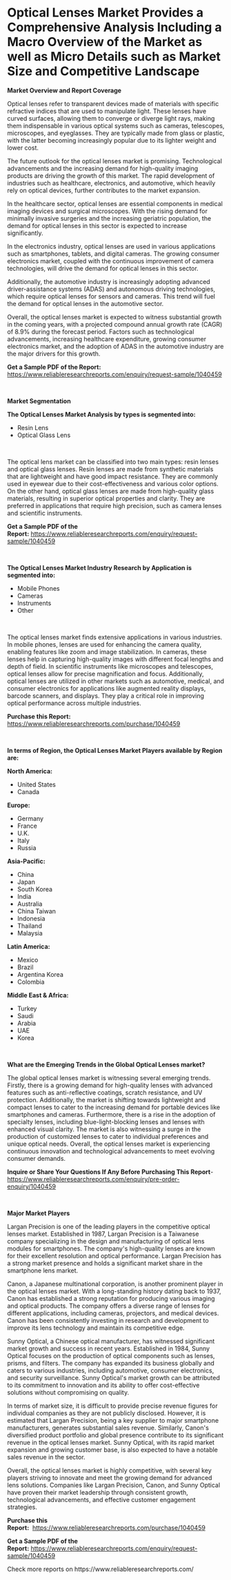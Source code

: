 <p><h1>Optical Lenses Market Provides a Comprehensive Analysis Including a Macro Overview of the Market as well as Micro Details such as Market Size and Competitive Landscape</h1></p><p><strong>Market Overview and Report Coverage</strong></p>
<p><p>Optical lenses refer to transparent devices made of materials with specific refractive indices that are used to manipulate light. These lenses have curved surfaces, allowing them to converge or diverge light rays, making them indispensable in various optical systems such as cameras, telescopes, microscopes, and eyeglasses. They are typically made from glass or plastic, with the latter becoming increasingly popular due to its lighter weight and lower cost.</p><p>The future outlook for the optical lenses market is promising. Technological advancements and the increasing demand for high-quality imaging products are driving the growth of this market. The rapid development of industries such as healthcare, electronics, and automotive, which heavily rely on optical devices, further contributes to the market expansion.</p><p>In the healthcare sector, optical lenses are essential components in medical imaging devices and surgical microscopes. With the rising demand for minimally invasive surgeries and the increasing geriatric population, the demand for optical lenses in this sector is expected to increase significantly.</p><p>In the electronics industry, optical lenses are used in various applications such as smartphones, tablets, and digital cameras. The growing consumer electronics market, coupled with the continuous improvement of camera technologies, will drive the demand for optical lenses in this sector.</p><p>Additionally, the automotive industry is increasingly adopting advanced driver-assistance systems (ADAS) and autonomous driving technologies, which require optical lenses for sensors and cameras. This trend will fuel the demand for optical lenses in the automotive sector.</p><p>Overall, the optical lenses market is expected to witness substantial growth in the coming years, with a projected compound annual growth rate (CAGR) of 8.9% during the forecast period. Factors such as technological advancements, increasing healthcare expenditure, growing consumer electronics market, and the adoption of ADAS in the automotive industry are the major drivers for this growth.</p></p>
<p><strong>Get a Sample PDF of the Report:</strong> <a href="https://www.reliableresearchreports.com/enquiry/request-sample/1040459">https://www.reliableresearchreports.com/enquiry/request-sample/1040459</a></p>
<p>&nbsp;</p>
<p><strong>Market Segmentation</strong></p>
<p><strong>The Optical Lenses Market Analysis by types is segmented into:</strong></p>
<p><ul><li>Resin Lens</li><li>Optical Glass Lens</li></ul></p>
<p>&nbsp;</p>
<p><p>The optical lens market can be classified into two main types: resin lenses and optical glass lenses. Resin lenses are made from synthetic materials that are lightweight and have good impact resistance. They are commonly used in eyewear due to their cost-effectiveness and various color options. On the other hand, optical glass lenses are made from high-quality glass materials, resulting in superior optical properties and clarity. They are preferred in applications that require high precision, such as camera lenses and scientific instruments.</p></p>
<p><strong>Get a Sample PDF of the Report:</strong>&nbsp;<a href="https://www.reliableresearchreports.com/enquiry/request-sample/1040459">https://www.reliableresearchreports.com/enquiry/request-sample/1040459</a></p>
<p>&nbsp;</p>
<p><strong>The Optical Lenses Market Industry Research by Application is segmented into:</strong></p>
<p><ul><li>Mobile Phones</li><li>Cameras</li><li>Instruments</li><li>Other</li></ul></p>
<p>&nbsp;</p>
<p><p>The optical lenses market finds extensive applications in various industries. In mobile phones, lenses are used for enhancing the camera quality, enabling features like zoom and image stabilization. In cameras, these lenses help in capturing high-quality images with different focal lengths and depth of field. In scientific instruments like microscopes and telescopes, optical lenses allow for precise magnification and focus. Additionally, optical lenses are utilized in other markets such as automotive, medical, and consumer electronics for applications like augmented reality displays, barcode scanners, and displays. They play a critical role in improving optical performance across multiple industries.</p></p>
<p><strong>Purchase this Report:</strong>&nbsp; <a href="https://www.reliableresearchreports.com/purchase/1040459">https://www.reliableresearchreports.com/purchase/1040459</a></p>
<p>&nbsp;</p>
<p><strong>In terms of Region, the Optical Lenses Market Players available by Region are:</strong></p>
<p>
    <p> <strong> North America: </strong>
        <ul>
            <li>United States</li>
            <li>Canada</li>
        </ul>
        </p> 
    <p> <strong> Europe: </strong>
        <ul>
            <li>Germany</li>
            <li>France</li>
            <li>U.K.</li>
            <li>Italy</li>
            <li>Russia</li>
        </ul>
        </p> 
    <p> <strong> Asia-Pacific: </strong>
        <ul>
            <li>China</li>
            <li>Japan</li>
            <li>South Korea</li>
            <li>India</li>
            <li>Australia</li>
            <li>China Taiwan</li>
            <li>Indonesia</li>
            <li>Thailand</li>
            <li>Malaysia</li>
        </ul>
        </p> 
    <p> <strong> Latin America: </strong>
        <ul>
            <li>Mexico</li>
            <li>Brazil</li>
            <li>Argentina Korea</li>
            <li>Colombia</li>
        </ul>
        </p> 
    <p> <strong> Middle East & Africa: </strong>
        <ul>
            <li>Turkey</li>
            <li>Saudi</li>
            <li>Arabia</li>
            <li>UAE</li>
            <li>Korea</li>
        </ul>
    </p>
    </p>
<p>&nbsp;</p>
<p><strong>What are the Emerging Trends in the Global Optical Lenses market?</strong></p>
<p><p>The global optical lenses market is witnessing several emerging trends. Firstly, there is a growing demand for high-quality lenses with advanced features such as anti-reflective coatings, scratch resistance, and UV protection. Additionally, the market is shifting towards lightweight and compact lenses to cater to the increasing demand for portable devices like smartphones and cameras. Furthermore, there is a rise in the adoption of specialty lenses, including blue-light-blocking lenses and lenses with enhanced visual clarity. The market is also witnessing a surge in the production of customized lenses to cater to individual preferences and unique optical needs. Overall, the optical lenses market is experiencing continuous innovation and technological advancements to meet evolving consumer demands.</p></p>
<p><strong>Inquire or Share Your Questions If Any Before Purchasing This Report</strong>- <a href="https://www.reliableresearchreports.com/enquiry/pre-order-enquiry/1040459">https://www.reliableresearchreports.com/enquiry/pre-order-enquiry/1040459</a></p>
<p>&nbsp;</p>
<p><strong>Major Market Players</strong></p>
<p><p>Largan Precision is one of the leading players in the competitive optical lenses market. Established in 1987, Largan Precision is a Taiwanese company specializing in the design and manufacturing of optical lens modules for smartphones. The company's high-quality lenses are known for their excellent resolution and optical performance. Largan Precision has a strong market presence and holds a significant market share in the smartphone lens market.</p><p>Canon, a Japanese multinational corporation, is another prominent player in the optical lenses market. With a long-standing history dating back to 1937, Canon has established a strong reputation for producing various imaging and optical products. The company offers a diverse range of lenses for different applications, including cameras, projectors, and medical devices. Canon has been consistently investing in research and development to improve its lens technology and maintain its competitive edge.</p><p>Sunny Optical, a Chinese optical manufacturer, has witnessed significant market growth and success in recent years. Established in 1984, Sunny Optical focuses on the production of optical components such as lenses, prisms, and filters. The company has expanded its business globally and caters to various industries, including automotive, consumer electronics, and security surveillance. Sunny Optical's market growth can be attributed to its commitment to innovation and its ability to offer cost-effective solutions without compromising on quality.</p><p>In terms of market size, it is difficult to provide precise revenue figures for individual companies as they are not publicly disclosed. However, it is estimated that Largan Precision, being a key supplier to major smartphone manufacturers, generates substantial sales revenue. Similarly, Canon's diversified product portfolio and global presence contribute to its significant revenue in the optical lenses market. Sunny Optical, with its rapid market expansion and growing customer base, is also expected to have a notable sales revenue in the sector.</p><p>Overall, the optical lenses market is highly competitive, with several key players striving to innovate and meet the growing demand for advanced lens solutions. Companies like Largan Precision, Canon, and Sunny Optical have proven their market leadership through consistent growth, technological advancements, and effective customer engagement strategies.</p></p>
<p><strong>Purchase this Report:</strong>&nbsp;&nbsp;<a href="https://www.reliableresearchreports.com/purchase/1040459">https://www.reliableresearchreports.com/purchase/1040459</a></p>
<p></p>
<p><strong>Get a Sample PDF of the Report:</strong>&nbsp;<a href="https://www.reliableresearchreports.com/enquiry/request-sample/1040459">https://www.reliableresearchreports.com/enquiry/request-sample/1040459</a></p>
<p>Check more reports on https://www.reliableresearchreports.com/</p>